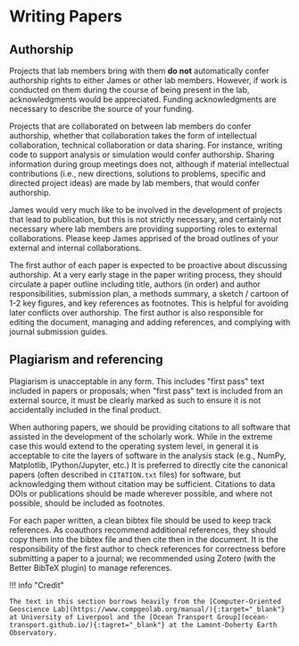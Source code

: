 # Writing Papers

## Authorship

Projects that lab members bring with them **do not** automatically confer authorship rights to either James or other lab members.
However, if work is conducted on them during the course of being present in the lab, acknowledgments would be appreciated.
Funding acknowledgments are necessary to describe the source of your funding.

Projects that are collaborated on between lab members do confer authorship, whether that collaboration takes the form of intellectual collaboration, technical collaboration or data sharing.
For instance, writing code to support analysis or simulation would confer authorship.
Sharing information during group meetings does not, although if material intellectual contributions (i.e., new directions, solutions to problems, specific and directed project ideas) are made by lab members, that would confer authorship.

James would very much like to be involved in the development of projects that lead to publication, but this is not strictly necessary, and certainly not necessary where lab members are providing supporting roles to external collaborations.
Please keep James apprised of the broad outlines of your external and internal collaborations.

The first author of each paper is expected to be proactive about discussing authorship.
At a very early stage in the paper writing process, they should circulate a paper outline including title, authors (in order) and author responsibilities, submission plan, a methods summary, a sketch / cartoon of 1-2 key figures, and key references as footnotes.
This is helpful for avoiding later conflicts over authorship.
The first author is also responsible for editing the document, managing and adding references, and complying with journal submission guides.

## Plagiarism and referencing

Plagiarism is unacceptable in any form.
This includes "first pass" text included in papers or proposals; when "first pass" text is included from an external source, it must be clearly marked as such to ensure it is not accidentally included in the final product.

When authoring papers, we should be providing citations to all software that assisted in the development of the scholarly work.
While in the extreme case this would extend to the operating system level, in general it is acceptable to cite the layers of software in the analysis stack (e.g., NumPy, Matplotlib, IPython/Jupyter, etc.)
It is preferred to directly cite the canonical papers (often described in `CITATION.txt` files) for software, but acknowledging them without citation may be sufficient.
Citations to data DOIs or publications should be made wherever possible, and where not possible, should be included as footnotes.

For each paper written, a clean bibtex file should be used to keep track references.
As coauthors recommend additional references, they should copy them into the bibtex file and then cite then in the document.
It is the responsibility of the first author to check references for correctness before submitting a paper to a journal; we recommended using Zotero (with the Better BibTeX plugin) to manage references.

!!! info "Credit"

    The text in this section borrows heavily from the [Computer-Oriented Geoscience Lab](https://www.compgeolab.org/manual/){:target="_blank"}  at University of Liverpool and the [Ocean Transport Group](ocean-transport.github.io/){:tagret="_blank"} at the Lamont-Doherty Earth Observatory.
